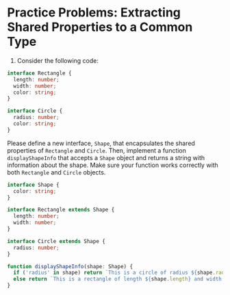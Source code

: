 # Practice Problems: Extracting Shared Properties to a Common Type

1. Consider the following code:

```ts
interface Rectangle {
  length: number;
  width: number;
  color: string;
}

interface Circle {
  radius: number;
  color: string;
}
```

Please define a new interface, `Shape`, that encapsulates the shared properties of `Rectangle` and `Circle`. Then, implement a function `displayShapeInfo` that accepts a `Shape` object and returns a string with information about the shape. Make sure your function works correctly with both `Rectangle` and `Circle` objects.

```ts
interface Shape {
  color: string;
}

interface Rectangle extends Shape {
  length: number;
  width: number;
}

interface Circle extends Shape {
  radius: number;
}

function displayShapeInfo(shape: Shape) {
  if ('radius' in shape) return `This is a circle of radius ${shape.radius}.`
  else return `This is a rectangle of length ${shape.length} and width ${shape.width}.`
}
```